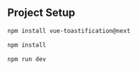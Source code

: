 ## Project Setup

```sh
npm install vue-toastification@next
```

```sh
npm install
```

```sh
npm run dev
```

